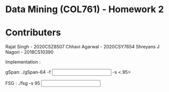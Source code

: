 # Data Mining (COL761) - Homework 2

# Contributers

Rajat Singh - 2020CSZ8507
Chhavi Agarwal - 2020CSY7654
Shreyans J Nagori - 2018CS10390


Implementation :

gSpan:
./gSpan-64 -f <input file> -s <.95>

FSG :
./fsg -s 95 <input file>


